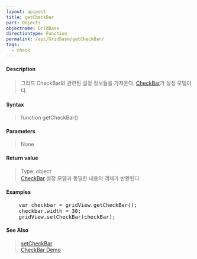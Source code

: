 ```yaml
---
layout: apipost
title: getCheckBar
part: Objects
objectname: GridBase
directiontype: Function
permalink: /api/GridBase/getCheckBar/
tags:
  - check
---
```



#### Description

> 그리드 CheckBar와 관련된 설정 정보들을 가져온다. [CheckBar](/api/types/CheckBar/)가 설정 모델이다.  

#### Syntax

> function getCheckBar()  

#### Parameters

> None  

#### Return value

> Type: object  
> [CheckBar](/api/types/CheckBar/) 설정 모델과 동일한 내용의 객체가 반환된다.  

#### Examples 

<pre class="prettyprint">
    var checkbar = gridView.getCheckBar();
    checkbar.width = 30;
    gridView.setCheckBar(checkBar);
</pre>

#### See Also
> [setCheckBar](/api/GridBase/setCheckBar)  
> [CheckBar Demo](http://demo.realgrid.com/Demo/CheckBar)